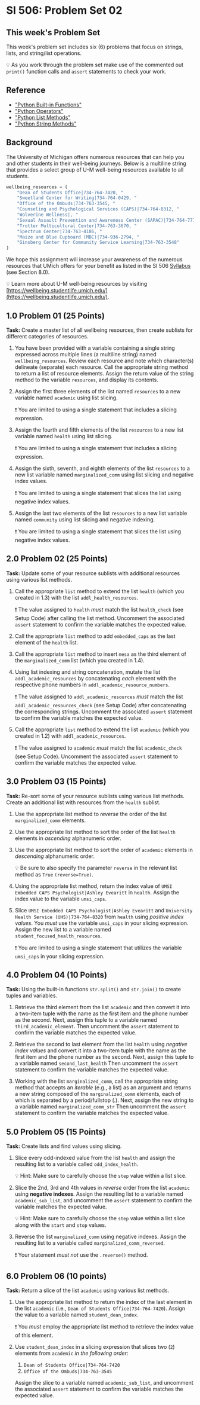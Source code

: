 
# SI 506: Problem Set 02

## This week's Problem Set

This week's problem set includes six (6) problems that focus on strings, lists, and string/list
operations.

:bulb: As you work through the problem set make use of the commented out `print()` function calls
and `assert` statements to check your work.

## Reference

- ["Python Built-in Functions"](https://www.w3schools.com/python/python_ref_functions.asp)
- ["Python Operators"](https://www.w3schools.com/python/python_operators.asp)
- ["Python List Methods"](https://www.w3schools.com/python/python_lists_methods.asp)
- ["Python String Methods"](https://www.w3schools.com/python/python_ref_string.asp)

## Background

The University of Michigan offers numerous resources that can help you and other students in their
well-being journeys. Below is a multiline string that provides a select group of U-M well-being
resources available to all students.

```python
wellbeing_resources = (
    "Dean of Students Office|734-764-7420, "
    "Sweetland Center for Writing|734-764-0429, "
    "Office of the Ombuds|734-763-3545, "
    "Counseling and Psychological Services (CAPS)|734-764-8312, "
    "Wolverine Wellness|, "
    "Sexual Assault Prevention and Awareness Center (SAPAC)|734-764-7771, "
    "Trotter Multicultural Center|734-763-3670, "
    "Spectrum Center|734-763-4186, "
    "Maize and Blue Cupboard (MBC)|734-936-2794, "
    "Ginsberg Center for Community Service Learning|734-763-3548"
)
```

We hope this assignment will increase your awareness of the numerous resources that UMich offers for
your benefit as listed in the SI 506 [Syllabus](https://si506.org/syllabus/) (see Section 8.0).

:bulb: Learn more about U-M well-being resources by visiting
[https://wellbeing.studentlife.umich.edu/](https://wellbeing.studentlife.umich.edu/).

## 1.0 Problem 01 (25 Points)

**Task:** Create a master list of all wellbeing resources, then create sublists for different
categories of resources.

1. You have been provided with a variable containing a single string expressed across multiple lines
   (a multiline string) named `wellbeing_resources`. Review each resource and note which character(s)
   delineate (separate) each resource. Call the appropriate string method to return a list of resource
   elements. Assign the return value of the string method to the variable `resources`, and display
   its contents.

2. Assign the first three elements of the list named `resources` to a new variable named `academic`
   using list slicing.

   :exclamation: You are limited to using a single statement that includes a slicing expression.

3. Assign the fourth and fifth elements of the list `resources` to a new list variable named
   `health` using list slicing.

   :exclamation: You are limited to using a single statement that includes a slicing expression.

4. Assign the sixth, seventh, and eighth elements of the list `resources` to a new list variable
   named `marginalized_comm` using list slicing and negative index values.

   :exclamation: You are limited to using a single statement that slices the list using negative index
   values.

5. Assign the last two elements of the list `resources` to a new list variable named `community`
   using list slicing and negative indexing.

   :exclamation: You are limited to using a single statement that slices the list using negative index
   values.

## 2.0 Problem 02 (25 Points)

**Task:** Update some of your resource sublists with additional resources using various list
methods.

1. Call the appropriate `list` method to extend the list `health` (which you created in 1.3) with the list
   `addl_health_resources`.

   :exclamation: The value assigned to `health` _must_ match the list `health_check` (see Setup Code)
   after calling the list method. Uncomment the associated `assert` statement to confirm the variable
   matches the expected value.

2. Call the appropriate `list` method to add `embedded_caps` as the last element of the `health` list.

3. Call the appropriate `list` method to insert `mesa` as the third element of the `marginalized_comm` list
   (which you created in 1.4).

4. Using list indexing and string concatenation, mutate the list `addl_academic_resources` by
   concatenating _each_ element with the respective phone numbers in `addl_academic_resource_numbers`.

   :exclamation: The value assigned to `addl_academic_resources` _must_ match the list `addl_academic_resources_check` (see Setup Code) after concatenating the corresponding strings. Uncomment the associated `assert` statement to confirm the variable matches the expected value.

5. Call the appropriate `list` method to extend the list `academic` (which you created in 1.2) with `addl_academic_resources`.

   :exclamation: The value assigned to `academic` _must_ match the list `academic_check` (see Setup Code). Uncomment
   the associated `assert` statement to confirm the variable matches the expected value.

## 3.0 Problem 03 (15 Points)

**Task:** Re-sort some of your resource sublists using various list methods. Create an additional
list with resources from the `health` sublist.

1. Use the appropriate list method to _reverse_ the order of the list `marginalized_comm` elements.

2. Use the appropriate list method to sort the order of the list `health` elements in _ascending_
   alphanumeric order.

3. Use the appropriate list method to sort the order of `academic` elements in _descending_
   alphanumeric order.

   :bulb: Be sure to also specify the parameter `reverse` in the relevant list method
   as `True` `(reverse=True)`.

4. Using the appropriate list method, return the index value of
   `UMSI Embedded CAPS Psychologist|Ashley Evearitt` in `health`. Assign the index value to the
   variable `umsi_caps`.

5. Slice `UMSI Embedded CAPS Psychologist|Ashley Evearitt` and `University Health Service (UHS)|734-764-8320`
   from `health` using _positive index values_. You _must_ use the variable `umsi_caps` in your
   slicing expression. Assign the new list to a variable named `student_focused_health_resources`.

   :exclamation: You are limited to using a single statement that utilizes the variable `umsi_caps`
   in your slicing expression.

## 4.0 Problem 04 (10 Points)

**Task:** Using the built-in functions `str.split()` and `str.join()` to create tuples and
variables.

1. Retrieve the third element from the list `academic` and then convert it into a two-item tuple with the
   name as the first item and the phone number as the second. Next, assign this tuple to a variable
   named `third_academic_element`.
   Then uncomment the `assert` statement to confirm the variable matches the expected value.

2. Retrieve the second to last element from the list `health` using _negative index values_ and
   convert it into a two-item tuple with the name as the first item and the phone number as the
   second. Next, assign this tuple to a variable named `second_last_health`
   Then uncomment the `assert` statement to confirm the variable matches the expected value.

3. Working with the list `marginalized_comm`, call the appropriate string method that accepts an
   _iterable_ (e.g., a list) as an argument and returns a new string composed of the
   `marginalized_comm` elements, each of which is separated by a period/fullstop (.). Next, assign
   the new string to a variable named `marginalized_comm_str`
   Then uncomment the `assert` statement to confirm the variable matches the expected value.

## 5.0 Problem 05 (15 Points)

**Task:** Create lists and find values using slicing.

1. Slice every odd-indexed value from the list `health` and assign the resulting list to a variable
   called `odd_index_health`.

   :bulb: Hint: Make sure to carefully choose the `step` value within a list slice.

2. Slice the 2nd, 3rd and 4th values in _reverse_ order from the list `academic` using
   **negative indexes**. Assign the resulting list to a variable named `academic_sub_list`, and
   uncomment the `assert` statement to confirm the variable matches the expected value.

   :bulb: Hint: Make sure to carefully choose the `step` value within a list slice along with the `start`
   and `stop` values.

3. Reverse the list `marginalized_comm` using negative indexes. Assign the resulting list to a
   variable called `marginalized_comm_reversed`.

   :exclamation: Your statement _must not_ use the `.reverse()` method.

## 6.0 Problem 06 (10 points)

**Task:** Return a slice of the list `academic` using various list methods.

1. Use the appropriate list method to return the index of the last element in the list `academic`
   (i.e., `Dean of Students Office|734-764-7420`). Assign the value to a variable named
   `student_dean_index`.

   :exclamation: You _must_ employ the appropriate list method to retrieve the index value of this
   element.

2. Use `student_dean_index` in a slicing expression that slices two (`2`) elements from `academic`
   _in the following order_:

   1. `Dean of Students Office|734-764-7420`
   2. `Office of the Ombuds|734-763-3545`

   Assign the slice to a variable named `academic_sub_list`, and uncomment the associated `assert` statement
   to confirm the variable matches the expected value.
